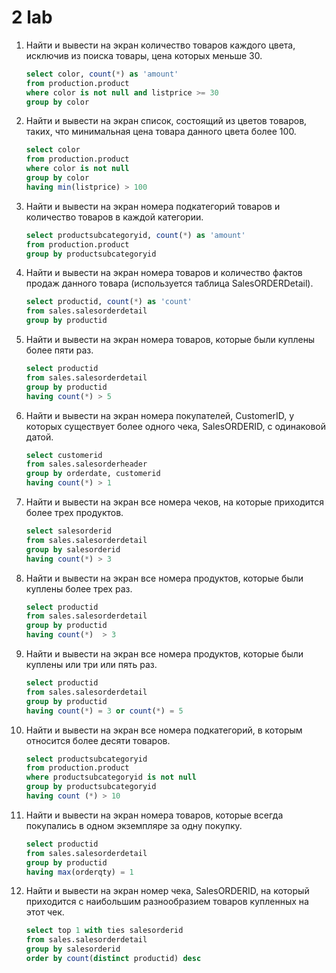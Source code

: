 # 2 lab
1. Найти и вывести на экран количество товаров каждого цвета, исключив из 
поиска товары, цена которых меньше 30.

    ``` sql
    select color, count(*) as 'amount'
    from production.product
    where color is not null and listprice >= 30
    group by color
    ```

2. Найти и вывести на экран список, состоящий из цветов товаров, таких, что 
минимальная цена товара данного цвета более 100.
    ``` sql
    select color
    from production.product
    where color is not null
    group by color
    having min(listprice) > 100
    ```

3. Найти и вывести на экран номера подкатегорий товаров и количество товаров 
   в каждой категории.

   ``` sql
   select productsubcategoryid, count(*) as 'amount'
   from production.product
   group by productsubcategoryid
   ```

4. Найти и вывести на экран номера товаров и количество фактов продаж данного 
   товара (используется таблица SalesORDERDetail).

   ``` sql
   select productid, count(*) as 'count'
   from sales.salesorderdetail
   group by productid
   ```

5. Найти и вывести на экран номера товаров, которые были куплены более пяти 
   раз.

   ``` sql
   select productid
   from sales.salesorderdetail
   group by productid
   having count(*) > 5
   ```

6. Найти и вывести на экран номера покупателей, CustomerID, у которых 
   существует более одного чека, SalesORDERID, с одинаковой датой.

    ``` sql
    select customerid
    from sales.salesorderheader
    group by orderdate, customerid
    having count(*) > 1
    ```

7. Найти и вывести на экран все номера чеков, на которые приходится более трех 
   продуктов.

   ``` sql
   select salesorderid
   from sales.salesorderdetail
   group by salesorderid
   having count(*) > 3
   ```

8. Найти и вывести на экран все номера продуктов, которые были куплены более 
   трех раз.

   ``` sql
   select productid
   from sales.salesorderdetail
   group by productid
   having count(*)	> 3
   ```

9. Найти и вывести на экран все номера продуктов, которые были куплены или 
   три или пять раз.

   ``` sql
   select productid
   from sales.salesorderdetail
   group by productid
   having count(*) = 3 or count(*) = 5
   ```

10. Найти и вывести на экран все номера подкатегорий, в которым относится 
    более десяти товаров.

    ``` sql
    select productsubcategoryid
    from production.product
    where productsubcategoryid is not null
    group by productsubcategoryid
    having count (*) > 10
    ```

11. Найти и вывести на экран номера товаров, которые всегда покупались в 
    одном экземпляре за одну покупку.

    ``` sql
    select productid
    from sales.salesorderdetail
    group by productid
    having max(orderqty) = 1
    ```

12. Найти и вывести на экран номер чека, SalesORDERID, на который приходится 
    с наибольшим разнообразием товаров купленных на этот чек.

    ``` sql
    select top 1 with ties salesorderid
    from sales.salesorderdetail
    group by salesorderid
    order by count(distinct productid) desc
    ```




